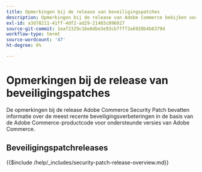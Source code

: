 ```yaml
---
title: Opmerkingen bij de release van beveiligingspatches
description: Opmerkingen bij de release van Adobe Commerce bekijken voor beveiligingspatches.
exl-id: a3d78211-41ff-4df2-ad29-21465c096027
source-git-commit: 1eaf2329c16e6dbe3e93cb7fff3a6920b4b8379d
workflow-type: tm+mt
source-wordcount: '47'
ht-degree: 0%

---
```



# Opmerkingen bij de release van beveiligingspatches

De opmerkingen bij de release Adobe Commerce Security Patch bevatten informatie over de meest recente beveiligingsverbeteringen in de basis van de Adobe Commerce-productcode voor ondersteunde versies van Adobe Commerce.

## Beveiligingspatchreleases

{{$include /help/_includes/security-patch-release-overview.md}}


